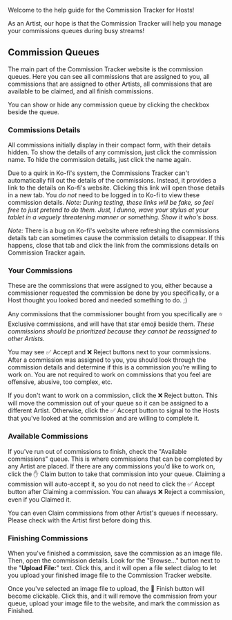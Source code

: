 Welcome to the help guide for the Commission Tracker for Hosts!

As an Artist, our hope is that the Commission Tracker will help you manage your commissions queues during busy streams!

## Commission Queues

The main part of the Commission Tracker website is the commission queues. Here you can see all commissions that are assigned to you, all commissions that are assigned to other Artists, all commissions that are available to be claimed, and all finish commissions.

You can show or hide any commission queue by clicking the checkbox beside the queue.

### Commissions Details

All commissions initially display in their compact form, with their details hidden. To show the details of any commission, just click the commission name. To hide the commission details, just click the name again.

Due to a quirk in Ko-fi's system, the Commissions Tracker can't automatically fill out the details of the commissions. Instead, it provides a link to the details on Ko-fi's website. Clicking this link will open those details in a new tab. You *do not* need to be logged in to Ko-fi to view these commission details. *Note: During testing, these links will be fake, so feel free to just pretend to do them. Just, I dunno, wave your stylus at your tablet in a vaguely threatening manner or something. Show it who's boss.*

*Note:* There is a bug on Ko-fi's website where refreshing the commissions details tab can sometimes cause the commission details to disappear. If this happens, close that tab and click the link from the commissions details on Commission Tracker again. 

### Your Commissions

These are the commissions that were assigned to you, either because a commissioner requested the commission be done by you specifically, or a Host thought you looked bored and needed something to do. ;)

Any commissions that the commissioner bought from you specifically are ⭐ Exclusive commissions, and will have that star emoji beside them. *These commissions should be prioritized because they cannot be reassigned to other Artists.*

You may see ✅ Accept and ❌ Reject buttons next to your commissions. After a commission was assigned to you, you should look through the commission details and determine if this is a commission you're willing to work on. You are not required to work on commissions that you feel are offensive, abusive, too complex, etc.

If you don't want to work on a commission, click the ❌ Reject button. This will move the commission out of your queue so it can be assigned to a different Artist. Otherwise, click the ✅ Accept button to signal to the Hosts that you've looked at the commission and are willing to complete it.

### Available Commissions

If you've run out of commissions to finish, check the "Available commissions" queue. This is where commissions that can be completed by any Artist are placed. If there are any commissions you'd like to work on, click the ✋ Claim button to take that commission into your queue. Claiming a commission will auto-accept it, so you do not need to click the ✅ Accept button after Claiming a commission. You can always ❌ Reject a commission, even if you Claimed it.

You can even Claim commissions from other Artist's queues if necessary. Please check with the Artist first before doing this.

### Finishing Commissions

When you've finished a commission, save the commission as an image file. Then, open the commission details. Look for the "Browse..." button next to the "**Upload File:**" text. Click this, and it will open a file select dialog to let you upload your finished image file to the Commission Tracker website.

Once you've selected an image file to upload, the 🎉 Finish button will become clickable. Click this, and it will remove the commission from your queue, upload your image file to the website, and mark the commission as Finished.